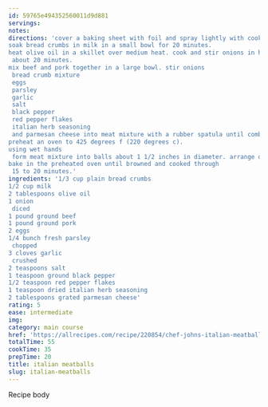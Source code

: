 ```yaml
---
id: 59765e494352560011d9d881
servings:
notes:
directions: 'cover a baking sheet with foil and spray lightly with cooking spray.
soak bread crumbs in milk in a small bowl for 20 minutes.
heat olive oil in a skillet over medium heat. cook and stir onions in hot oil until translucent
 about 20 minutes.
mix beef and pork together in a large bowl. stir onions
 bread crumb mixture
 eggs
 parsley
 garlic
 salt
 black pepper
 red pepper flakes
 italian herb seasoning
 and parmesan cheese into meat mixture with a rubber spatula until combined. cover and refrigerate for about one hour.
preheat an oven to 425 degrees f (220 degrees c).
using wet hands
 form meat mixture into balls about 1 1/2 inches in diameter. arrange onto prepared baking sheet.
bake in the preheated oven until browned and cooked through
 15 to 20 minutes.'
ingredients: '1/3 cup plain bread crumbs
1/2 cup milk
2 tablespoons olive oil
1 onion
 diced
1 pound ground beef
1 pound ground pork
2 eggs
1/4 bunch fresh parsley
 chopped
3 cloves garlic
 crushed
2 teaspoons salt
1 teaspoon ground black pepper
1/2 teaspoon red pepper flakes
1 teaspoon dried italian herb seasoning
2 tablespoons grated parmesan cheese'
rating: 5
ease: intermediate
img:
category: main course
href: 'https://allrecipes.com/recipe/220854/chef-johns-italian-meatballs/'
totalTime: 55
cookTime: 35
prepTime: 20
title: italian meatballs
slug: italian-meatballs
---
```

Recipe body